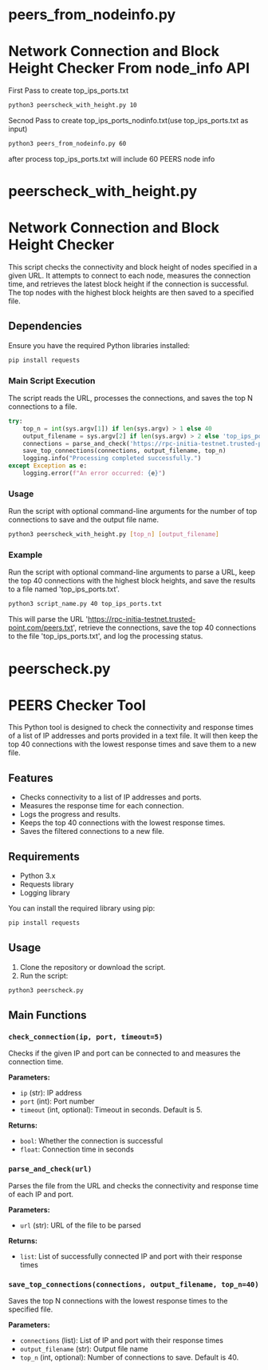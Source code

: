 # peers_from_nodeinfo.py
# Network Connection and Block Height Checker From node_info API

First Pass to create top_ips_ports.txt
```bash
python3 peerscheck_with_height.py 10
```

Secnod Pass to create top_ips_ports_nodinfo.txt(use top_ips_ports.txt as input)
```bash
python3 peers_from_nodeinfo.py 60
```
after process top_ips_ports.txt will include 60 PEERS node info


# peerscheck_with_height.py
# Network Connection and Block Height Checker

This script checks the connectivity and block height of nodes specified in a given URL. It attempts to connect to each node, measures the connection time, and retrieves the latest block height if the connection is successful. The top nodes with the highest block heights are then saved to a specified file.

## Dependencies

Ensure you have the required Python libraries installed:

```bash
pip install requests
```

### Main Script Execution

The script reads the URL, processes the connections, and saves the top N connections to a file.

```python
try:
    top_n = int(sys.argv[1]) if len(sys.argv) > 1 else 40
    output_filename = sys.argv[2] if len(sys.argv) > 2 else 'top_ips_ports.txt'
    connections = parse_and_check('https://rpc-initia-testnet.trusted-point.com/peers.txt')
    save_top_connections(connections, output_filename, top_n)
    logging.info("Processing completed successfully.")
except Exception as e:
    logging.error(f"An error occurred: {e}")
```

### Usage

Run the script with optional command-line arguments for the number of top connections to save and the output file name.

```bash
python3 peerscheck_with_height.py [top_n] [output_filename]
```

### Example

Run the script with optional command-line arguments to parse a URL, keep the top 40 connections with the highest block heights, and save the results to a file named 'top_ips_ports.txt'.

```bash
python3 script_name.py 40 top_ips_ports.txt
```


This will parse the URL 'https://rpc-initia-testnet.trusted-point.com/peers.txt', retrieve the connections, save the top 40 connections to the file 'top_ips_ports.txt', and log the processing status.


# peerscheck.py
# PEERS Checker Tool

This Python tool is designed to check the connectivity and response times of a list of IP addresses and ports provided in a text file. It will then keep the top 40 connections with the lowest response times and save them to a new file.

## Features

- Checks connectivity to a list of IP addresses and ports.
- Measures the response time for each connection.
- Logs the progress and results.
- Keeps the top 40 connections with the lowest response times.
- Saves the filtered connections to a new file.

## Requirements

- Python 3.x
- Requests library
- Logging library

You can install the required library using pip:

```bash
pip install requests
```


## Usage

1. Clone the repository or download the script.
2. Run the script:

```bash
python3 peerscheck.py
```



## Main Functions

### `check_connection(ip, port, timeout=5)`

Checks if the given IP and port can be connected to and measures the connection time.

**Parameters:**
- `ip` (str): IP address
- `port` (int): Port number
- `timeout` (int, optional): Timeout in seconds. Default is 5.

**Returns:**
- `bool`: Whether the connection is successful
- `float`: Connection time in seconds

### `parse_and_check(url)`

Parses the file from the URL and checks the connectivity and response time of each IP and port.

**Parameters:**
- `url` (str): URL of the file to be parsed

**Returns:**
- `list`: List of successfully connected IP and port with their response times

### `save_top_connections(connections, output_filename, top_n=40)`

Saves the top N connections with the lowest response times to the specified file.

**Parameters:**
- `connections` (list): List of IP and port with their response times
- `output_filename` (str): Output file name
- `top_n` (int, optional): Number of connections to save. Default is 40.
